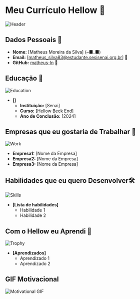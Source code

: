 
# Meu Currículo Hellow 🌟

![Header](https://3.bp.blogspot.com/_MqYZDpoO9ks/TI5FjMy-ZVI/AAAAAAAADBM/-LW9YEp8yeM/s400/anonimo2.jpg)

## Dados Pessoais 📄

- **Nome:** [Matheus Moreira da Silva] (⌐■_■)
- **Email:** [matheus_silva83@estudante.sesisenai.org.br] 📧
- **GitHub:** [matheus-ln](https://github.com/matheus-ln) 🔗

## Educação 🏫
![Education](https://portaldogestor.com.br/wp-content/uploads/2024/02/educacaox.jpg)

- **[]**  
  - **Instituição:** [Senai]
  - **Curso:** [Hellow Beck End]
  - **Ano de Conclusão:** [2024]

## Empresas que eu gostaria de Trabalhar 💼
![Work](https://encrypted-tbn0.gstatic.com/images?q=tbn:ANd9GcRj1nzNp5Q2yFcYvUA_PQA7ZZJXiyX0eGpCfQ&usqp=CAU)
  - **Empresa1:** [Nome da Empresa]
  - **Empresa2:** [Nome da Empresa]
  - **Empresa3:** [Nome da Empresa]

## Habilidades que eu quero Desenvolver🛠️
![Skills]()
- **[Lista de habilidades]**
  - Habilidade 1
  - Habilidade 2 

## Com o Hellow eu Aprendi 🎉
![Trophy](https://images.unsplash.com/photo-1579586331215-3f8e6c0a5f86?ixlib=rb-1.2.1&auto=format&fit=crop&w=50&q=80)
- **[Aprendizados]**
  - Aprendizado 1
  - Aprendizado 2

## GIF Motivacional 
![Motivational GIF](https://media3.giphy.com/media/v1.Y2lkPTc5MGI3NjExbzdkOXNkNjE0YXFjcXRtc2hzbHhhcWp1OWZ4cTB4Y3N2YmZnZ3dubSZlcD12MV9pbnRlcm5hbF9naWZfYnlfaWQmY3Q9Zw/ErZ8hv5eO92JW/giphy.gif)
